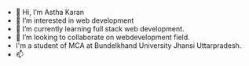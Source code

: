 - 👋 Hi, I’m Astha Karan
- 👀 I’m interested in web development
- 🌱 I’m currently learning full stack web development.
- 💞️ I’m looking to collaborate on webdevelopment field.
-    I'm a student of MCA at Bundelkhand University Jhansi Uttarpradesh.
- 📫

<!---
karnastha1997/karnastha1997 is a ✨ special ✨ repository because its `README.md` (this file) appears on your GitHub profile.
You can click the Preview link to take a look at your changes.
--->
